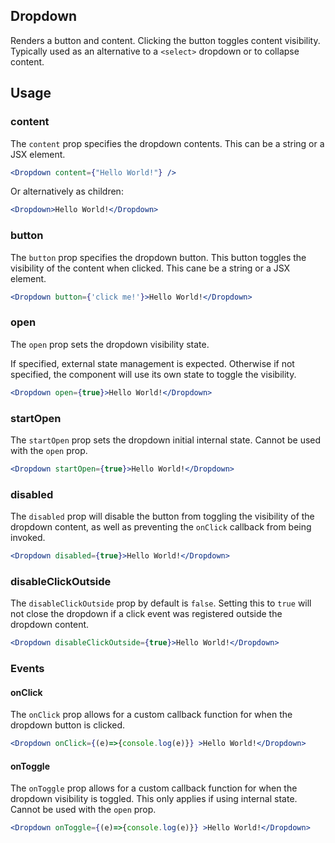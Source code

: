 ## Dropdown

Renders a button and content. Clicking the button toggles content visibility. Typically used as an alternative to a `<select>` dropdown or to collapse content.

## Usage

### content
The `content` prop specifies the dropdown contents. This can be a string or a JSX element.

``` jsx
<Dropdown content={"Hello World!"} />
```
 
Or alternatively as children:

``` jsx
<Dropdown>Hello World!</Dropdown>
```

### button
The `button` prop specifies the dropdown button. This button toggles the visibility of the content when clicked. This cane be a string or a JSX element.

``` jsx
<Dropdown button={'click me!'}>Hello World!</Dropdown>
```

### open
The `open` prop sets the dropdown visibility state. 

If specified, external state management is expected. Otherwise if not specified, the component will use its own state to toggle the visibility.

``` jsx
<Dropdown open={true}>Hello World!</Dropdown>
```

### startOpen
The `startOpen` prop sets the dropdown initial internal state. Cannot be used with the `open` prop.

``` jsx
<Dropdown startOpen={true}>Hello World!</Dropdown>
```

### disabled
The `disabled` prop will disable the button from toggling the visibility of the dropdown content, as well as preventing the `onClick` callback from being invoked.

``` jsx
<Dropdown disabled={true}>Hello World!</Dropdown>
```

### disableClickOutside
The `disableClickOutside` prop by default is `false`. Setting this to `true` will not close the dropdown if a click event was registered outside the dropdown content.

``` jsx
<Dropdown disableClickOutside={true}>Hello World!</Dropdown>
```

### Events

#### onClick
The `onClick` prop allows for a custom callback function for when the dropdown button is clicked.

``` jsx
<Dropdown onClick={(e)=>{console.log(e)}} >Hello World!</Dropdown>
```

#### onToggle
The `onToggle` prop allows for a custom callback function for when the dropdown visibility is toggled. This only applies if using internal state. Cannot be used with the `open` prop.

``` jsx
<Dropdown onToggle={(e)=>{console.log(e)}} >Hello World!</Dropdown>
```
